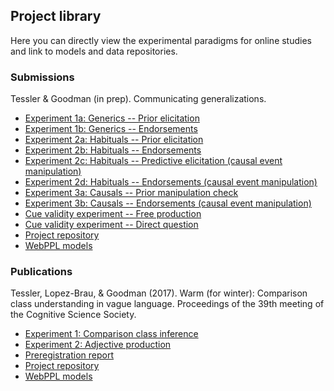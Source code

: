 ## Project library

Here you can directly view the experimental paradigms for online studies and link to models and data repositories.

### Submissions

Tessler & Goodman (in prep). Communicating generalizations.

- [Experiment 1a: Generics -- Prior elicitation](http://stanford.edu/~mtessler/experiments/generics/experiments/real-kinds/prior-2.html)
- [Experiment 1b: Generics -- Endorsements](http://stanford.edu/~mtessler/generics/experiments/real-kinds/truthjudge-1.html)
- [Experiment 2a: Habituals -- Prior elicitation](http://stanford.edu/~mtessler/habituals/experiments/priors/priors-2.html)
- [Experiment 2b: Habituals -- Endorsements](http://stanford.edu/~mtessler/habituals/experiments/truth-judgments/tj-2.html)
- [Experiment 2c: Habituals -- Predictive elicitation (causal event manipulation)](http://stanford.edu/~mtessler/habituals/experiments/priors/predictive-1.html)
- [Experiment 2d: Habituals -- Endorsements (causal event manipulation)](http://stanford.edu/~mtessler/habituals/experiments/truth-judgments/tj-3-preventatives.html)
- [Experiment 3a: Causals -- Prior manipulation check](http://stanford.edu/~mtessler/causals/experiments/causals-8.html)
- [Experiment 3b: Causals -- Endorsements (causal event manipulation)](http://stanford.edu/~mtessler/causals/experiments/causals-8.html)
- [Cue validity experiment -- Free production](http://stanford.edu/~mtessler/generics-paper/experiments/generics/speaker_familiar-kinds/cue-validity-2-freeProduction.html)
- [Cue validity experiment -- Direct question](http://stanford.edu/~mtessler/generics-paper/experiments/generics/speaker_familiar-kinds/cue-validity-1.html)
- [Project repository](https://github.com/mhtess/comgen-paper/)
- [WebPPL models](https://github.com/mhtess/comgen-paper/)

### Publications

Tessler, Lopez-Brau, & Goodman (2017). Warm (for winter): Comparison class understanding in vague language. Proceedings of the 39th meeting of the Cognitive Science Society.

- [Experiment 1: Comparison class inference](http://stanford.edu/~mtessler/comparison-class/experiments/class-elicitation-2afc.html)
- [Experiment 2: Adjective production](http://stanford.edu/~mtessler/comparison-class/experiments/vague-prior-elicitation-2afc.html)
- [Preregistration report](https://osf.io/hzdtj/)
- [Project repository](https://github.com/mhtess/comparison-class-cogsci17)
- [WebPPL models](http://forestdb.org/models/comparison-class-cogsci17.html)
